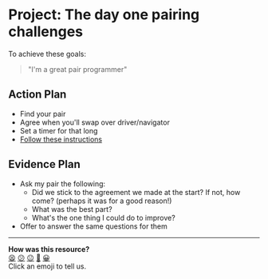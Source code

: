 # Project: The day one pairing challenges

To achieve these goals:
  >"I'm a great pair programmer"

## Action Plan
  - Find your pair
  - Agree when you'll swap over driver/navigator
  - Set a timer for that long
  - [Follow these instructions](https://github.com/makersacademy/skills-workshops/tree/main/week-1/pairing_challenges)

## Evidence Plan
  - Ask my pair the following:
      - Did we stick to the agreement we made at the start? If not, how come? (perhaps it was for a good reason!)
      - What was the best part?
      - What's the one thing I could do to improve?
  - Offer to answer the same questions for them

<!-- BEGIN GENERATED SECTION DO NOT EDIT -->

---

**How was this resource?**  
[😫](https://airtable.com/shrUJ3t7KLMqVRFKR?prefill_Repository=skills-workshops&prefill_File=test_driven_development/pairing_challenges/day_one.md&prefill_Sentiment=😫) [😕](https://airtable.com/shrUJ3t7KLMqVRFKR?prefill_Repository=skills-workshops&prefill_File=test_driven_development/pairing_challenges/day_one.md&prefill_Sentiment=😕) [😐](https://airtable.com/shrUJ3t7KLMqVRFKR?prefill_Repository=skills-workshops&prefill_File=test_driven_development/pairing_challenges/day_one.md&prefill_Sentiment=😐) [🙂](https://airtable.com/shrUJ3t7KLMqVRFKR?prefill_Repository=skills-workshops&prefill_File=test_driven_development/pairing_challenges/day_one.md&prefill_Sentiment=🙂) [😀](https://airtable.com/shrUJ3t7KLMqVRFKR?prefill_Repository=skills-workshops&prefill_File=test_driven_development/pairing_challenges/day_one.md&prefill_Sentiment=😀)  
Click an emoji to tell us.

<!-- END GENERATED SECTION DO NOT EDIT -->
